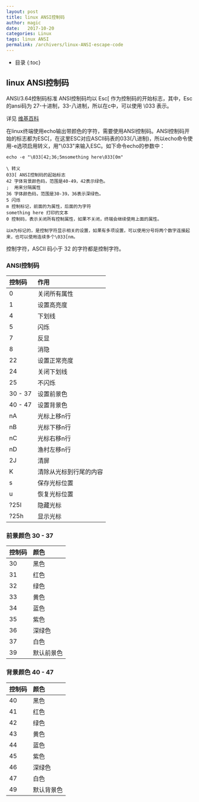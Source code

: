 ```yaml
---
layout: post
title: linux ANSI控制码
author: magic
date:   2017-10-20
categories: Linux
tags: linux ANSI
permalink: /archivers/linux-ANSI-escape-code
---
```

* 目录
{:toc}

## linux ANSI控制码

ANSI/3.64控制码标准
ANSI控制码均以 Esc[ 作为控制码的开始标志，其中，Esc 的ansi码为 27-十进制，33-八进制，所以在c中，可以使用 \033 表示。

详见 [维基百科](https://en.wikipedia.org/wiki/ANSI_escape_code)

在linux终端使用echo输出带颜色的字符，需要使用ANSI控制码。ANSI控制码开始的标志都为ESC[，在这里ESC对应ASCII码表的033(八进制)，所以echo命令使用-e选项启用转义，用"\033"来输入ESC。如下命令echo的参数中：

<!--more-->

```
echo -e "\033[42;36;5msomething here\033[0m"

\ 转义
033[ ANSI控制码的起始标志
42 字体背景颜色码，范围是40-49，42表示绿色。
;  用来分隔属性
36 字体颜色码，范围是30-39，36表示深绿色。
5 闪烁
m 控制标记，前面的为属性，后面的为字符
something here 打印的文本
0 控制码，表示关闭所有控制属性，如果不关闭，终端会继续使用上面的属性。

以m为标记的，是控制字符显示相关的设置，如果有多项设置，可以使用分号将两个数字连接起来，也可以使用连续多个\033[nm。
```

控制字符，ASCII 码小于 32 的字符都是控制字符。

### ANSI控制码

| 控制码        | 作用                   |
| :------------ | :--------------------- |
| 0             | 关闭所有属性           |
| 1             | 设置高亮度             |
| 4             | 下划线                 |
| 5             | 闪烁                   |
| 7             | 反显                   |
| 8             | 消隐                   |
| 22            | 设置正常亮度           |
| 24            | 关闭下划线             |
| 25            | 不闪烁                 |
| 30 - 37       | 设置前景色             |
| 40 - 47       | 设置背景色             |
| nA            | 光标上移n行            |
| nB            | 光标下移n行            |
| nC            | 光标右移n行            |
| nD            | 渔村左移n行            |
| 2J            | 清屏                   |
| K             | 清除从光标到行尾的内容 |
| s             | 保存光标位置           |
| u             | 恢复光标位置           |
| ?25l          | 隐藏光标               |
| ?25h          | 显示光标               |

### 前景颜色 30 - 37

| 控制码   | 颜色       |
| :--------| :--------- |
| 30       | 黑色       |
| 31       | 红色       |
| 32       | 绿色       |
| 33       | 黄色       |
| 34       | 蓝色       |
| 35       | 紫色       |
| 36       | 深绿色     |
| 37       | 白色       |
| 39       | 默认前景色 |

### 背景颜色 40 - 47

| 控制码   | 颜色       |
| :--------| :--------- |
| 40       | 黑色       |
| 41       | 红色       |
| 42       | 绿色       |
| 43       | 黄色       |
| 44       | 蓝色       |
| 45       | 紫色       |
| 46       | 深绿色     |
| 47       | 白色       |
| 49	   | 默认背景色 |